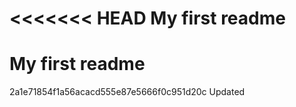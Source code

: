 <<<<<<< HEAD
My first readme
=======
# My first readme
2a1e71854f1a56acacd555e87e5666f0c951d20c
Updated
